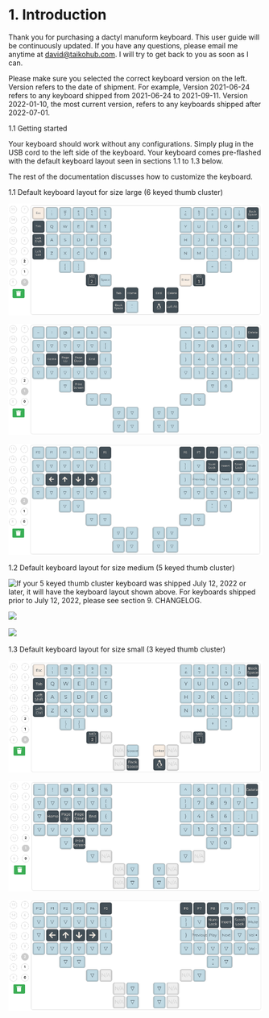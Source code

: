 # 1. Introduction

Thank you for purchasing a dactyl manuform keyboard. This user guide will be continuously updated. If you have any questions, please email me anytime at david@taikohub.com. I will try to get back to you as soon as I can.

Please make sure you selected the correct keyboard version on the left. Version refers to the date of shipment. For example, Version 2021-06-24 refers to any keyboard shipped from 2021-06-24 to 2021-09-11. Version 2022-01-10, the most current version, refers to any keyboards shipped after 2022-07-01.



1.1 Getting started

Your keyboard should work without any configurations. Simply plug in the USB cord to the left side of the keyboard. Your keyboard comes pre-flashed with the default keyboard layout seen in sections 1.1 to 1.3 below.

The rest of the documentation discusses how to customize the keyboard.



1.1 Default keyboard layout for size large (6 keyed thumb cluster)

![](<.gitbook/assets/Screenshot from 2021-06-24 21-58-42.png>)

![](<.gitbook/assets/Screenshot from 2021-06-24 21-59-05.png>)

![](<.gitbook/assets/Screenshot from 2021-06-24 21-59-24.png>)



1.2 Default keyboard layout for size medium (5 keyed thumb cluster)

![If your 5 keyed thumb cluster keyboard was shipped July 12, 2022 or later, it will have the keyboard layout shown above. For keyboards shipped prior to July 12, 2022, please see section 9. CHANGELOG.](.gitbook/assets/five\_layer\_0.jpg)

![](.gitbook/assets/five\_layer\_1.png)

![](.gitbook/assets/five\_layer\_2.png)



1.3 Default keyboard layout for size small (3 keyed thumb cluster)

![](<.gitbook/assets/Screenshot from 2021-09-28 13-24-34.png>)

![](<.gitbook/assets/Screenshot from 2021-09-28 13-31-04.png>)

![](<.gitbook/assets/Screenshot from 2021-09-28 13-31-08.png>)
